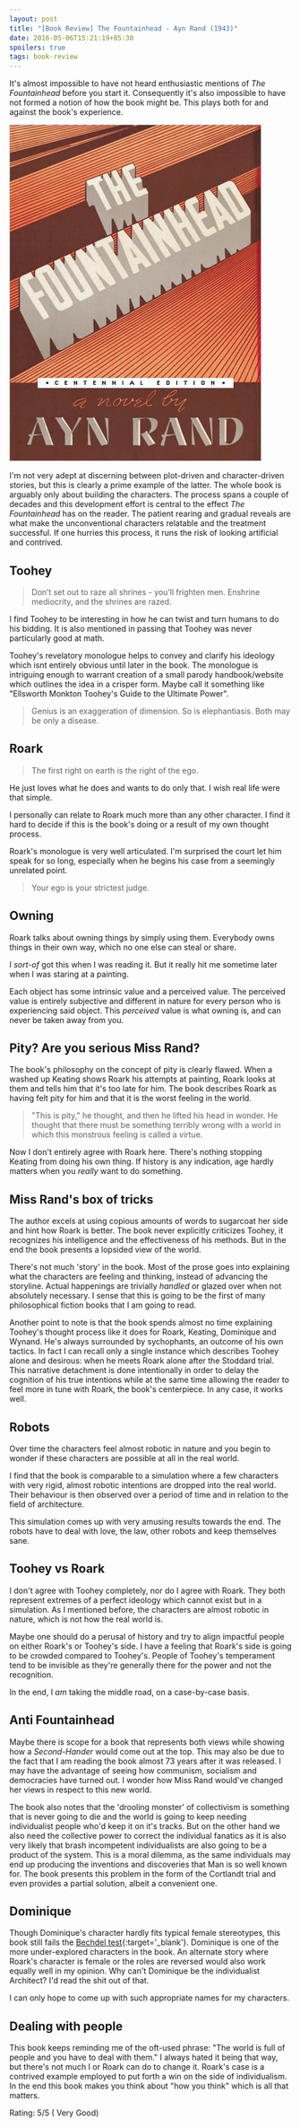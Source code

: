 ```yaml
---
layout: post
title: "[Book Review] The Fountainhead - Ayn Rand (1943)"
date: 2016-05-06T15:21:19+05:30
spoilers: true
tags: book-review
---
```


It's almost impossible to have not heard enthusiastic mentions of *The Fountainhead* before you start it.
Consequently it's also impossible to have not formed a notion of how the book might be.
This plays both for and against the book's experience. 

![The Fountainhead (1943)](/img/book-cover-the-fountainhead-1943.jpg 'The Fountainhead (1953)')

I'm not very adept at discerning between plot-driven and character-driven stories, but this is clearly a prime example of the latter.
The whole book is arguably only about building the characters.
The process spans a couple of decades and this development effort is central to the effect *The Fountainhead* has on the reader.
The patient rearing and gradual reveals are what make the unconventional characters relatable and the treatment successful.
If one hurries this process, it runs the risk of looking artificial and contrived.

## Toohey

> Don’t set out to raze all shrines - you’ll frighten men. Enshrine mediocrity, and the shrines are razed.

I find Toohey to be interesting in how he can twist and turn humans to do his bidding.
It is also mentioned in passing that Toohey was never particularly good at math.

Toohey's revelatory monologue helps to convey and clarify his ideology which isnt entirely obvious until later in the book.
The monologue is intriguing enough to warrant creation of a small parody handbook/website which outlines the idea in a crisper form.
Maybe call it something like "Ellsworth Monkton Toohey's Guide to the Ultimate Power".

> Genius is an exaggeration of dimension. So is elephantiasis. Both may be only a disease.

## Roark

> The first right on earth is the right of the ego.

He just loves what he does and wants to do only that.
I wish real life were that simple.

I personally can relate to Roark much more than any other character.
I find it hard to decide if this is the book's doing or a result of my own thought process.

Roark's monologue is very well articulated.
I'm surprised the court let him speak for so long, especially when he begins his case from a seemingly unrelated point.

> Your ego is your strictest judge.

## Owning

Roark talks about owning things by simply using them.
Everybody owns things in their own way, which no one else can steal or share.

I _sort-of_ got this when I was reading it.
But it really hit me sometime later when I was staring at a painting.

Each object has some intrinsic value and a perceived value.
The perceived value is entirely subjective and different in nature for every person who is experiencing said object.
This _perceived_ value is what owning is, and can never be taken away from you.

## Pity? Are you serious Miss Rand?

The book's philosophy on the concept of pity is clearly flawed.
When a washed up Keating shows Roark his attempts at painting, Roark looks at them and tells him that it's too late for him.
The book describes Roark as having felt pity for him and that it is the worst feeling in the world.

> "This is pity," he thought, and then he lifted his head in wonder. 
> He thought that there must be something terribly wrong with a world in which this monstrous feeling is called a virtue.

Now I don't entirely agree with Roark here. There's nothing stopping Keating from doing his own thing.
If history is any indication, age hardly matters when you _really_ want to do something.


## Miss Rand's box of tricks

The author excels at using copious amounts of words to sugarcoat her side and hint how Roark is better.
The book never explicitly criticizes Toohey, it recognizes his intelligence and the effectiveness of his methods.
But in the end the book presents a lopsided view of the world.

There's not much 'story' in the book.
Most of the prose goes into explaining what the characters are feeling and thinking, instead of advancing the storyline.
Actual happenings are trivially *handled* or glazed over when not absolutely necessary.
I sense that this is going to be the first of many philosophical fiction books that I am going to read.

Another point to note is that the book spends almost no time explaining Toohey's thought process like it does for Roark, Keating, Dominique and Wynand.
He's always surrounded by sychophants, an outcome of his own tactics.
In fact I can recall only a single instance which describes Toohey alone and desirous: when he meets Roark alone after the Stoddard trial.
This narrative detachment is done intentionally in order to delay the cognition of his true intentions while at the same time allowing the reader to feel more in tune with Roark, the book's centerpiece.
In any case, it works well.

## Robots

Over time the characters feel almost robotic in nature and you begin to wonder if these characters are possible at all in the real world.

I find that the book is comparable to a simulation where a few characters with very rigid, almost robotic intentions are dropped into the real world.
Their behaviour is then observed over a period of time and in relation to the field of architecture.

This simulation comes up with very amusing results towards the end.
The robots have to deal with love, the law, other robots and keep themselves sane.

## Toohey vs Roark

I don't agree with Toohey completely, nor do I agree with Roark.
They both represent extremes of a perfect ideology which cannot exist but in a simulation.
As I mentioned before, the characters are almost robotic in nature, which is not how the real world is.

Maybe one should do a perusal of history and try to align impactful people on either Roark's or Toohey's side.
I have a feeling that Roark's side is going to be crowded compared to Toohey's.
People of Toohey's temperament tend to be invisible as they're generally there for the power and not the recognition.

In the end, I _am_ taking the middle road, on a case-by-case basis.

## Anti Fountainhead

Maybe there is scope for a book that represents both views while showing how a *Second-Hander* would come out at the top.
This may also be due to the fact that I am reading the book almost 73 years after it was released.
I may have the advantage of seeing how communism, socialism and democracies have turned out.
I wonder how Miss Rand would've changed her views in respect to this new world.

The book also notes that the 'drooling monster' of collectivism is something that is never going to die and the world is going to keep needing individualist people who'd keep it on it's tracks.
But on the other hand we also need the collective power to correct the individual fanatics as it is also very likely that brash incompetent individualists are also going to be a product of the system.
This is a moral dilemma, as the same individuals may end up producing the inventions and discoveries that Man is so well known for.
The book presents this problem in the form of the Cortlandt trial and even provides a partial solution, albeit a convenient one.

## Dominique

Though Dominique's character hardly fits typical female stereotypes, this book still fails the [Bechdel test](https://en.wikipedia.org/wiki/Bechdel_test){:target='_blank'}.
Dominique is one of the more under-explored characters in the book.
An alternate story where Roark's character is female or the roles are reversed would also work equally well in my opinion.
Why can't Dominique be the individualist Architect?
I'd read the shit out of that.

I can only hope to come up with such appropriate names for my characters.

## Dealing with people

This book keeps reminding me of the oft-used phrase: "The world is full of people and you have to deal with them."
I always hated it being that way, but there's not much I or Roark can do to change it.
Roark's case is a contrived example employed to put forth a win on the side of individualism.
In the end this book makes you think about "how you think" which is all that matters.

Rating: 5/5 ( Very Good)
